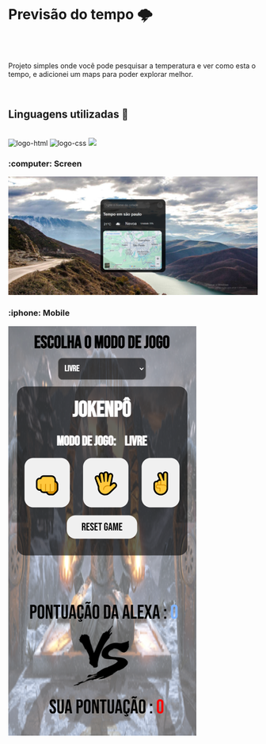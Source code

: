 <h1>Previsão do tempo 🌩️</h1>
<br>
<br>
<p> Projeto simples onde você pode pesquisar a temperatura e ver como esta o tempo, e adicionei um maps para poder explorar melhor. </p>
<br>
<h2>Linguagens utilizadas 🚀</h2>
<br>
<img src="https://img.shields.io/badge/HTML5-E34F26?style=for-the-badge&logo=html5&logoColor=white" alt="logo-html">
<img src="https://img.shields.io/badge/CSS3-1572B6?style=for-the-badge&logo=css3&logoColor=white" alt="logo-css">
<img src="https://img.shields.io/badge/JavaScript-F7DF1E?style=for-the-badge&logo=javascript&logoColor=black">
<br>
<h3>:computer: Screen</h3>
<img src = "https://github.com/mathrusso99/tempo/blob/main/Captura%20de%20Tela%20(55).png?raw=true">


<h3> :iphone: Mobile</h3>
<img src = "https://github.com/mathrusso99/jokenpo/blob/main/assets/Captura%20de%20Tela%20(54).png?raw=true">

